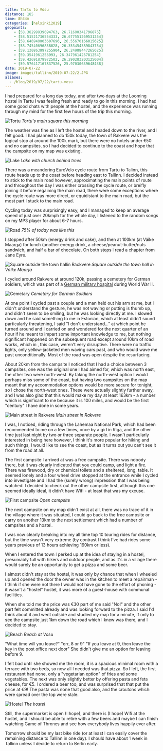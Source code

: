```yaml
--- 
title: Tartu to Võsu
distance: 185
time: 8h34m
categories: [helsinki2019]
geopoints:
    - [58.38299839694763, 26.71600341796875]
    - [58.51521736554333, 26.677551269531254]
    - [58.646940003607696, 26.55670166015625]
    - [58.74540696858028, 26.353454589843754]
    - [59.130863097255904, 26.24908447265625]
    - [59.3541961253993, 26.347961425781254]
    - [59.42691879972502, 26.290283203125004]
    - [59.576417167837526, 25.97030639648438]
date: 2019-07-22
image: images/tallinn/2019-07-22/2.JPG
aliases:
  - /blog/2019/07/22/tartu-vosu
---
```


I had prepared for a long day today, and after two days at the Looming hostel
in Tartu I was feeling fresh and ready to go in this morning. I had had some
good chats with people at the hostel, and the experience was running through
my mind for the first few hours of the trip this morning.

![Tortu](/images/tallinn/2019-07-22/1.JPG)
*Tortu's main square this morning*

The weather was fine as I left the hostel and headed down to the river, and I
felt good. I had planned to do 150k today, the town of Rakvere was the
logical stop at around the 100k mark, but there were no hotels under €50 and
no campsites, so I had decided to continue to the coast and hope that the
campsite on my map was existing.

![Lake](/images/tallinn/2019-07-22/2.JPG)
*Lake with church behind trees*

There was a meandering EuroVelo cycle route from Tartu to Talinn, this route
heads up to the coast before heading east to Tallinn. I decided instead to
stick to the main road however, approximating the main points of route and
throughout the day I was either crossing the cycle route, or breifly joining
it before regaining the main road, there were some exceptions where the cycle
route was more direct, or equidistant to the main road, but the most part I
stuck to the main road.

Cycling today was surprisingly easy, and I managed to keep an average speed of
just over 20kmph for the whole day, I listened to the random songs on my MP3
player for about 6-7 hours.

![Road](/images/tallinn/2019-07-22/3.JPG)
*75% of today was like this*

I stopped after 50km (energy drink and cake), and then at 100km (at Väike
Maarga) for lunch (another energy drink, a cheese/peanut-butter/nuts sandwich,
and half a bar of chocolate. On both stops I read a chapter from Jane Eyre.

![Square outside the town hallin Rackvere](/images/tallinn/2019-07-22/4.JPG)
*Square outside the town hall in Väike Maarja*

I cycled around Rakvere at around 120k, passing a cemetery for German
soldiers, which was part of a [German military
hospital](https://www.tracesofwar.com/sights/3638/German-War-Cemetery-Wesenberg---Rakvere.htm)
during World War II. 

![Cemetary](/images/tallinn/2019-07-22/5.JPG)
*Cemetary for German Soldiers*

At one point I cycled past a couple and a man held out his arm at me, but I
didn't understand the gesture, he was not waving or putting is thumb up, and
didn't seem to be smiling, but he was looking directly at me. I slowed down
and he said something to me in Estonian, which at least didn't sound
particularly threatening, I said "I don't understand..." at which point he
turned around and I carried on and wondered for the next quarter of an hour if
he meant to impart some important knowledge to me, but nothing significant
happened on the subsequent road except around 10km of road works, which in ,
this case, weren't very disruptive. There were no traffic lights, only
yellow-jacketed men waving cars past, and who would wave me past
unconditionally. Most of the road was open despite the resurfacing.

About 20km from the campsite I noticed that I had a choice between 3
campsites, one was the original one I had aimed for, which was north east, the
other two were north-west. By taking the north-west option I would perhaps
miss some of the coast, but having two campsites on the map meant that my
accommodation options would be more secure for tonight, so I chose the
north-west ones. These were actually slightly further away, and I was also
glad that this would make my day at least 163km - a number which is
significant to me because it is 100 miles, and would be the first "century" I
have done in some years.

![Main street in Rakvere](/images/tallinn/2019-07-22/6.JPG)
*Main street in Rakvere*

I was, I noticed, riding through the Lahemaa National Park, which had been
recommended to me on a few times, once by a girl in Riga, and the other time
just last night by two or three separate people. I wasn't particularly
interested in being here however, I think it's more popular for hiking and
such things, I would like to see the coast, but as it turns out you can't see
it from the road at all.

The first campsite I arrived at was a free campsite. There was nobody there,
but it was clearly indicated that you could camp, and light a fire. There was
firewood, dry or chemical toilets and a sheltered, long, table. It seemed
lonely and a four wheel drive stopped at the entrance while I cycled into
investigate and I had the (surely wrong) impression that I was being watched.
I decided to check out the other campsite first, although this one seemed
ideally ideal, it didn't have Wifi - at least that was my excuse.

![First campsite](/images/tallinn/2019-07-22/7.JPG)
*Open campsite*

The next campsite on my map didn't exist at all, there was no trace of it in
the village where it was situated, I could go back to the free campsite or
carry on another 13km to the next settlement which had a number of campsites
and a hostel.

I was now clearly breaking into my all time top 10 touring rides for distance,
but the time wasn't very extreme (by contrast I think I've had rides some 
years previous of 13 hours achieving 160km or less).

When I entered the town I perked up at the idea of staying in a hostel,
presumably full with hikers and outdoor people, and as it's in a village there
would surely be an opportunity to get a pizza and some beer.

I almost didn't stay at the hostel, it was only by chance that when I wheeled
up and opened the door the owner was in the kitchen to meet a repairman - I
think if she were not there I would not have gone to the effort of phoning -
it wasn't a "hostel" hostel, it was more of a guest-house with communal
facilities.

When she told me the price was €30 part of me said "No!" and the other part
felt committed already and was looking forward to the pizza. I said I'd think
about it and went outside and studied my map for a minute, if only to see the
campsite just 1km down the road which I knew was there, and I decided to stay.

![Beach](/images/tallinn/2019-07-22/9.JPG)
*Beach at Vosu*

"What time will you leave?" "err, 8 or 9" "If you leave at 9, then leave the
key in the post office next door" She didn't give me an option for leaving
before 9.

I felt bad until she showed me the room, it is a spacious minimal room with a
terrace with two beds, so now all I needed was that pizza. So I left, the
first restaurant had none, only a "vegetarian option" of fries and some
vegetables. The next was only slightly better by offering pasta and feta
cheese, for €5. I ordered a beer too, and was surprised that that put the
price at €9! The pasta was none that good also, and the croutons which were
spread over the top were stale.

![Hostel](/images/tallinn/2019-07-22/10.JPG)
*The hostel*

Still, the supermarket is open (I hope), and there is (I hope) Wifi at the
hostel, and I should be able to retire with a few beers and maybe I can finish
watching Game of Thrones and see how everybody lives happily ever after.

Tomorrow should be my last bike ride (or at least I can easily cover the
remaining distance to Tallinn in one day). I should have about 1 week in
Tallinn unless I decide to return to Berlin early.

